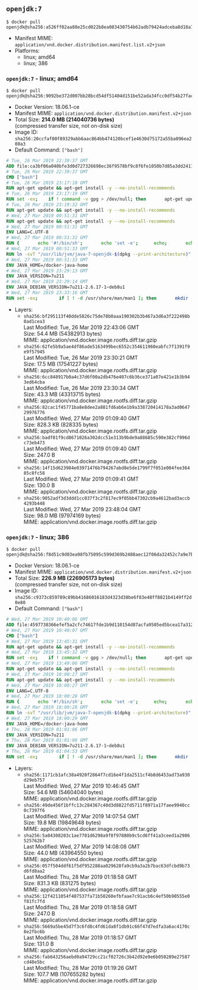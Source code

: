 ## `openjdk:7`

```console
$ docker pull openjdk@sha256:a526ff02aa88e25cd022b8ea083430754b62adb79424adceba8d18a7aa5ab82c
```

-	Manifest MIME: `application/vnd.docker.distribution.manifest.list.v2+json`
-	Platforms:
	-	linux; amd64
	-	linux; 386

### `openjdk:7` - linux; amd64

```console
$ docker pull openjdk@sha256:9092be372d007bb28bcd54df51404d151be52ada34fcc0df54b27face124ca55
```

-	Docker Version: 18.06.1-ce
-	Manifest MIME: `application/vnd.docker.distribution.manifest.v2+json`
-	Total Size: **214.0 MB (214040736 bytes)**  
	(compressed transfer size, not on-disk size)
-	Image ID: `sha256:20ccfaf00f89329abb6aac864bb474120bcef1e4630d75172a55ba096ea208a3`
-	Default Command: `["bash"]`

```dockerfile
# Tue, 26 Mar 2019 22:39:37 GMT
ADD file:ca3bf06a040bfe3d0d727326698ec36f9578bf9c8f6fe1050b7d85a3dd241112 in / 
# Tue, 26 Mar 2019 22:39:37 GMT
CMD ["bash"]
# Tue, 26 Mar 2019 23:17:18 GMT
RUN apt-get update && apt-get install -y --no-install-recommends 		ca-certificates 		curl 		netbase 		wget 	&& rm -rf /var/lib/apt/lists/*
# Tue, 26 Mar 2019 23:17:19 GMT
RUN set -ex; 	if ! command -v gpg > /dev/null; then 		apt-get update; 		apt-get install -y --no-install-recommends 			gnupg 			dirmngr 		; 		rm -rf /var/lib/apt/lists/*; 	fi
# Tue, 26 Mar 2019 23:19:32 GMT
RUN apt-get update && apt-get install -y --no-install-recommends 		bzr 		git 		mercurial 		openssh-client 		subversion 				procps 	&& rm -rf /var/lib/apt/lists/*
# Wed, 27 Mar 2019 00:51:31 GMT
RUN apt-get update && apt-get install -y --no-install-recommends 		bzip2 		unzip 		xz-utils 	&& rm -rf /var/lib/apt/lists/*
# Wed, 27 Mar 2019 00:51:31 GMT
ENV LANG=C.UTF-8
# Wed, 27 Mar 2019 00:51:32 GMT
RUN { 		echo '#!/bin/sh'; 		echo 'set -e'; 		echo; 		echo 'dirname "$(dirname "$(readlink -f "$(which javac || which java)")")"'; 	} > /usr/local/bin/docker-java-home 	&& chmod +x /usr/local/bin/docker-java-home
# Wed, 27 Mar 2019 00:51:33 GMT
RUN ln -svT "/usr/lib/jvm/java-7-openjdk-$(dpkg --print-architecture)" /docker-java-home
# Wed, 27 Mar 2019 00:51:33 GMT
ENV JAVA_HOME=/docker-java-home
# Wed, 27 Mar 2019 23:29:13 GMT
ENV JAVA_VERSION=7u211
# Wed, 27 Mar 2019 23:29:14 GMT
ENV JAVA_DEBIAN_VERSION=7u211-2.6.17-1~deb8u1
# Wed, 27 Mar 2019 23:33:16 GMT
RUN set -ex; 		if [ ! -d /usr/share/man/man1 ]; then 		mkdir -p /usr/share/man/man1; 	fi; 		apt-get update; 	apt-get install -y --no-install-recommends 		openjdk-7-jdk="$JAVA_DEBIAN_VERSION" 	; 	rm -rf /var/lib/apt/lists/*; 		[ "$(readlink -f "$JAVA_HOME")" = "$(docker-java-home)" ]; 		update-alternatives --get-selections | awk -v home="$(readlink -f "$JAVA_HOME")" 'index($3, home) == 1 { $2 = "manual"; print | "update-alternatives --set-selections" }'; 	update-alternatives --query java | grep -q 'Status: manual'
```

-	Layers:
	-	`sha256:bf295113f40dde5826c75de78b0aaa190302b3b467a3d6a3f222498b0ad1cea3`  
		Last Modified: Tue, 26 Mar 2019 22:43:06 GMT  
		Size: 54.4 MB (54382913 bytes)  
		MIME: application/vnd.docker.image.rootfs.diff.tar.gzip
	-	`sha256:62fe5b9a5ae4df86ade5163499bec6552c354611960eabfc7f1391f9e9f57945`  
		Last Modified: Tue, 26 Mar 2019 23:30:21 GMT  
		Size: 17.5 MB (17541227 bytes)  
		MIME: application/vnd.docker.image.rootfs.diff.tar.gzip
	-	`sha256:6cc848917b0a4c37d6f00a2db476e407c6b36ce371a07e421e1b3b943ed64cba`  
		Last Modified: Tue, 26 Mar 2019 23:30:34 GMT  
		Size: 43.3 MB (43313715 bytes)  
		MIME: application/vnd.docker.image.rootfs.diff.tar.gzip
	-	`sha256:82cac1f45771ba8e8dee2a881fd6ab6e1b9a338720414178a3ad064729976776`  
		Last Modified: Wed, 27 Mar 2019 01:09:40 GMT  
		Size: 828.3 KB (828335 bytes)  
		MIME: application/vnd.docker.image.rootfs.diff.tar.gzip
	-	`sha256:badf01f9cd8671026a302dcc51e313b9bde9a88685c590e382cf996dc73eb473`  
		Last Modified: Wed, 27 Mar 2019 01:09:40 GMT  
		Size: 247.0 B  
		MIME: application/vnd.docker.image.rootfs.diff.tar.gzip
	-	`sha256:14f15d623984e03971476b794267abd8e5de1799f7f051e004fee36485c8fc58`  
		Last Modified: Wed, 27 Mar 2019 01:09:41 GMT  
		Size: 130.0 B  
		MIME: application/vnd.docker.image.rootfs.diff.tar.gzip
	-	`sha256:9052adf3d3ddd1cc037f3c2f817ec9f05bb47302cb9a4612bad3accb4293b448`  
		Last Modified: Wed, 27 Mar 2019 23:48:04 GMT  
		Size: 98.0 MB (97974169 bytes)  
		MIME: application/vnd.docker.image.rootfs.diff.tar.gzip

### `openjdk:7` - linux; 386

```console
$ docker pull openjdk@sha256:f8d51c9d03ea98fb75095c599d369b2488aec12f06da32452c7a9e7b61cc2e0f
```

-	Docker Version: 18.06.1-ce
-	Manifest MIME: `application/vnd.docker.distribution.manifest.v2+json`
-	Total Size: **226.9 MB (226905173 bytes)**  
	(compressed transfer size, not on-disk size)
-	Image ID: `sha256:c9373c859789c89bb41686016183d4323d38be6f83e48ff8821b4149ff2d0e80`
-	Default Command: `["bash"]`

```dockerfile
# Wed, 27 Mar 2019 10:40:06 GMT
ADD file:4597738366efef5a2cfc74617fde1b9d110154d87acfa9505ed5bcea17a312a7 in / 
# Wed, 27 Mar 2019 10:40:07 GMT
CMD ["bash"]
# Wed, 27 Mar 2019 13:45:31 GMT
RUN apt-get update && apt-get install -y --no-install-recommends 		ca-certificates 		curl 		netbase 		wget 	&& rm -rf /var/lib/apt/lists/*
# Wed, 27 Mar 2019 13:45:32 GMT
RUN set -ex; 	if ! command -v gpg > /dev/null; then 		apt-get update; 		apt-get install -y --no-install-recommends 			gnupg 			dirmngr 		; 		rm -rf /var/lib/apt/lists/*; 	fi
# Wed, 27 Mar 2019 13:49:06 GMT
RUN apt-get update && apt-get install -y --no-install-recommends 		bzr 		git 		mercurial 		openssh-client 		subversion 				procps 	&& rm -rf /var/lib/apt/lists/*
# Wed, 27 Mar 2019 18:00:27 GMT
RUN apt-get update && apt-get install -y --no-install-recommends 		bzip2 		unzip 		xz-utils 	&& rm -rf /var/lib/apt/lists/*
# Wed, 27 Mar 2019 18:00:27 GMT
ENV LANG=C.UTF-8
# Wed, 27 Mar 2019 18:00:28 GMT
RUN { 		echo '#!/bin/sh'; 		echo 'set -e'; 		echo; 		echo 'dirname "$(dirname "$(readlink -f "$(which javac || which java)")")"'; 	} > /usr/local/bin/docker-java-home 	&& chmod +x /usr/local/bin/docker-java-home
# Wed, 27 Mar 2019 18:00:28 GMT
RUN ln -svT "/usr/lib/jvm/java-7-openjdk-$(dpkg --print-architecture)" /docker-java-home
# Wed, 27 Mar 2019 18:00:29 GMT
ENV JAVA_HOME=/docker-java-home
# Thu, 28 Mar 2019 01:01:06 GMT
ENV JAVA_VERSION=7u211
# Thu, 28 Mar 2019 01:01:06 GMT
ENV JAVA_DEBIAN_VERSION=7u211-2.6.17-1~deb8u1
# Thu, 28 Mar 2019 01:04:53 GMT
RUN set -ex; 		if [ ! -d /usr/share/man/man1 ]; then 		mkdir -p /usr/share/man/man1; 	fi; 		apt-get update; 	apt-get install -y --no-install-recommends 		openjdk-7-jdk="$JAVA_DEBIAN_VERSION" 	; 	rm -rf /var/lib/apt/lists/*; 		[ "$(readlink -f "$JAVA_HOME")" = "$(docker-java-home)" ]; 		update-alternatives --get-selections | awk -v home="$(readlink -f "$JAVA_HOME")" 'index($3, home) == 1 { $2 = "manual"; print | "update-alternatives --set-selections" }'; 	update-alternatives --query java | grep -q 'Status: manual'
```

-	Layers:
	-	`sha256:1171cb1afc38a4920f2864f7cd16e4f1da2511cf4b8d6453ad73a930d29eb757`  
		Last Modified: Wed, 27 Mar 2019 10:46:45 GMT  
		Size: 54.6 MB (54604040 bytes)  
		MIME: application/vnd.docker.image.rootfs.diff.tar.gzip
	-	`sha256:49de456f1bffc13c284367c40d3d8822fd5711f8971a17faee9940cc0c7397f6`  
		Last Modified: Wed, 27 Mar 2019 14:07:54 GMT  
		Size: 19.8 MB (19849648 bytes)  
		MIME: application/vnd.docker.image.rootfs.diff.tar.gzip
	-	`sha256:5a04308203c1ae7701d6298a9f8f97880b9c5cd6ff41a3ceed1a2986525762b7`  
		Last Modified: Wed, 27 Mar 2019 14:08:08 GMT  
		Size: 44.0 MB (43964550 bytes)  
		MIME: application/vnd.docker.image.rootfs.diff.tar.gzip
	-	`sha256:057f504ddf61f5df952288aa029628fa9cb9a3a2b7bac63dfcbd9b73d6fd8aa2`  
		Last Modified: Thu, 28 Mar 2019 01:18:58 GMT  
		Size: 831.3 KB (831275 bytes)  
		MIME: application/vnd.docker.image.rootfs.diff.tar.gzip
	-	`sha256:12f4211054f407537fa71b50260efbfaae7c91acb6c4ef50b90555e0f81fc7fd`  
		Last Modified: Thu, 28 Mar 2019 01:18:58 GMT  
		Size: 247.0 B  
		MIME: application/vnd.docker.image.rootfs.diff.tar.gzip
	-	`sha256:5669a5be45d7f3c6fd8c4fd61da8f1db91c66f47d7edfa3a6ac4170c8e2fbc6b`  
		Last Modified: Thu, 28 Mar 2019 01:18:57 GMT  
		Size: 131.0 B  
		MIME: application/vnd.docker.image.rootfs.diff.tar.gzip
	-	`sha256:fab643256aebd0a94729cc21cf02726c3b42d92e9e6b050289e27587cd48e5bc`  
		Last Modified: Thu, 28 Mar 2019 01:19:26 GMT  
		Size: 107.7 MB (107655282 bytes)  
		MIME: application/vnd.docker.image.rootfs.diff.tar.gzip
